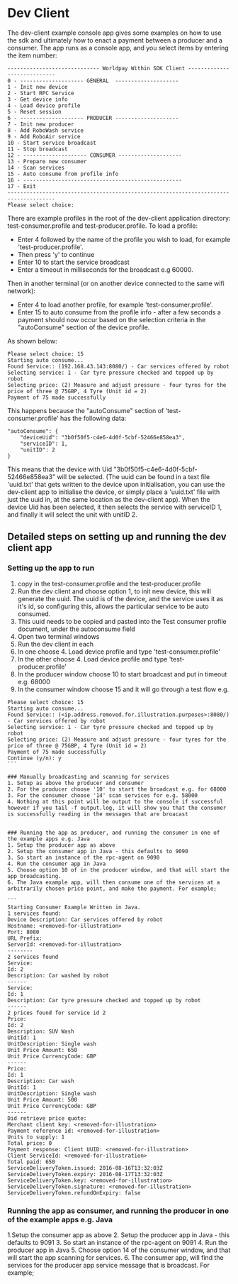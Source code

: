 # Dev Client
The dev-client example console app gives some examples on how to use the sdk and ultimately how to enact a payment between a producer and a consumer. The app runs as a console app, and you select items by entering the item number:

```
----------------------------- Worldpay Within SDK Client ----------------------------
0 - -------------------- GENERAL  --------------------
1 - Init new device
2 - Start RPC Service
3 - Get device info
4 - Load device profile
5 - Reset session
6 - -------------------- PRODUCER --------------------
7 - Init new producer
8 - Add RoboWash service
9 - Add RoboAir service
10 - Start service broadcast
11 - Stop broadcast
12 - -------------------- CONSUMER --------------------
13 - Prepare new consumer
14 - Scan services
15 - Auto consume from profile info
16 - --------------------------------------------------
17 - Exit
-------------------------------------------------------------------------------------
Please select choice:
```

There are example profiles in the root of the dev-client application directory: test-consumer.profile and test-producer.profile.
To load a profile:
* Enter 4 followed by the name of the profile you wish to load, for example 'test-producer.profile'.
* Then press 'y' to continue
* Enter 10 to start the service broadcast
* Enter a timeout in milliseconds for the broadcast e.g 60000.

Then in another terminal (or on another device connected to the same wifi network):
* Enter 4 to load another profile, for example 'test-consumer.profile'.
* Enter 15 to auto consume from the profile info - after a few seconds a payment should now occur based on the selection criteria in the "autoConsume" section of the device profile.

As shown below:

```
Please select choice: 15
Starting auto consume...
Found Service:: (192.168.43.143:8080/) - Car services offered by robot
Selecting service: 1 - Car tyre pressure checked and topped up by robot
Selecting price: (2) Measure and adjust pressure - four tyres for the price of three @ 75GBP, 4 Tyre (Unit id = 2)
Payment of 75 made successfully
```

This happens because the "autoConsume" section of 'test-consumer.profile' has the following data:

```
"autoConsume": {
	"deviceUid": "3b0f50f5-c4e6-4d0f-5cbf-52466e858ea3",
	"serviceID": 1,
	"unitID": 2
}
```
This means that the device with Uid "3b0f50f5-c4e6-4d0f-5cbf-52466e858ea3" will be selected. (The uuid can be found in a text file 'uuid.txt' that gets written to the device upon initialisation, you can use the dev-client app to initialise the device, or simply place a 'uuid.txt' file with just the uuid in, at the same location as the dev-client app).
When the device Uid has been selected, it then selects the service with serviceID 1, and finally it will select the unit with unitID 2.

## Detailed steps on setting up and running the dev client app

### Setting up the app to run

1. copy in the test-consumer.profile and the test-producer.profile
2. Run the dev client and choose option 1, to init new device, this will generate the uuid. The uuid is of the device, and the service uses it as it's id, so configuring this, allows the particular service to be auto consumed.
3. This uuid needs to be copied and pasted into the Test consumer profile document, under the autoconsume field
4. Open two terminal windows
5. Run the dev client in each
6. In one choose 4. Load device profile and type 'test-consumer.profile'
7. In the other choose 4. Load device profile and type 'test-producer.profile'
8. In the producer window choose 10 to start broadcast and put in timeout e.g. 68000
9. In the consumer window choose 15 and it will go through a test flow e.g.

````
Please select choice: 15
Starting auto consume...
Found Service:: (<ip.address.removed.for.illustration.purposes>:8080/) - Car services offered by robot
Selecting service: 1 - Car tyre pressure checked and topped up by robot
Selecting price: (2) Measure and adjust pressure - four tyres for the price of three @ 75GBP, 4 Tyre (Unit id = 2)
Payment of 75 made successfully
Continue (y/n): y
```

### Manually broadcasting and scanning for services
1. Setup as above the producer and consumer
2. For the producer choose '10' to start the broadcast e.g. for 68000
3. For the consumer choose '14' scan services for e.g. 58000
4. Nothing at this point will be output to the console if successful however if you tail -f output.log, it will show you that the consumer is successfully reading in the messages that are broacast


### Running the app as producer, and running the consumer in one of the example apps e.g. Java
1. Setup the producer app as above
2. Setup the consumer app in Java - this defaults to 9090
3. So start an instance of the rpc-agent on 9090
4. Run the consumer app in Java
5. Choose option 10 of in the producer window, and that will start the app broadcasting.
6. The Java example app, will then consume one of the services at a arbitrarily chosen price point, and make the payment. For example;

```
Starting Consumer Example Written in Java.
1 services found:
Device Description: Car services offered by robot
Hostname: <removed-for-illustration>
Port: 8080
URL Prefix: 
ServerId: <removed-for-illustration>
--------
2 services found
Service:
Id: 2
Description: Car washed by robot
------
Service:
Id: 1
Description: Car tyre pressure checked and topped up by robot
------
2 prices found for service id 2
Price:
Id: 2
Description: SUV Wash
UnitId: 1
UnitDescription: Single wash
Unit Price Amount: 650
Unit Price CurrencyCode: GBP
------
Price:
Id: 1
Description: Car wash
UnitId: 1
UnitDescription: Single wash
Unit Price Amount: 500
Unit Price CurrencyCode: GBP
------
Did retrieve price quote:
Merchant client key: <removed-for-illustration>
Payment reference id: <removed-for-illustration>
Units to supply: 1
Total price: 0
Payment response: Client UUID: <removed-for-illustration>
Client ServiceId: <removed-for-illustration>
Total paid: 650
ServiceDeliveryToken.issued: 2016-08-16T13:32:03Z
ServiceDeliveryToken.expiry: 2016-08-17T13:32:03Z
ServiceDeliveryToken.key: <removed-for-illustration>
ServiceDeliveryToken.signature: <removed-for-illustration>
ServiceDeliveryToken.refundOnExpiry: false
````


### Running the app as consumer, and running the producer in one of the example apps e.g. Java
1.Setup the consumer app as above
2. Setup the producer app in Java - this defaults to 9091
3. So start an instance of the rpc-agent on 9091
4. Run the producer app in Java
5. Choose option 14 of the consumer window, and that will start the app scanning for services.
6. The consumer app, will find the services for the producer app service message that is broadcast. For example;
